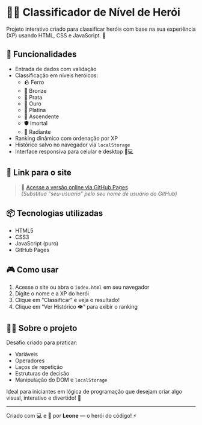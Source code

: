 # 🦸‍♂️ Classificador de Nível de Herói

Projeto interativo criado para classificar heróis com base na sua experiência (XP) usando HTML, CSS e JavaScript. 💫

## 🚀 Funcionalidades

- Entrada de dados com validação
- Classificação em níveis heróicos:
  - 🪨 Ferro
  - 🥉 Bronze
  - 🥈 Prata
  - 🥇 Ouro
  - 💎 Platina
  - 🚀 Ascendente
  - 🛡️ Imortal
  - 💫 Radiante
- Ranking dinâmico com ordenação por XP
- Histórico salvo no navegador via `localStorage`
- Interface responsiva para celular e desktop 📱💻

## 🔗 Link para o site

> 📍 [Acesse a versão online via GitHub Pages](https://seu-usuario.github.io/classificador-heroi/)  
*(Substitua “seu-usuario” pelo seu nome de usuário do GitHub)*

## 📦 Tecnologias utilizadas

- HTML5
- CSS3
- JavaScript (puro)
- GitHub Pages

## 🎮 Como usar

1. Acesse o site ou abra o `index.html` em seu navegador
2. Digite o nome e a XP do herói
3. Clique em “Classificar” e veja o resultado!
4. Clique em “Ver Histórico 👁️” para exibir o ranking

## 🧙‍♂️ Sobre o projeto

Desafio criado para praticar:
- Variáveis
- Operadores
- Laços de repetição
- Estruturas de decisão
- Manipulação do DOM e `localStorage`

Ideal para iniciantes em lógica de programação que desejam criar algo visual, interativo e divertido! 🎨

---

Criado com 💻 e 🧠 por **Leone** — o herói do código! ⚡  
